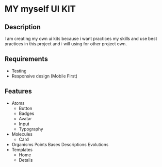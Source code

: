 # MY myself UI KIT

## Description

I am creating my own ui kits because i want practices my skills and use best practices in this project and i  will using  for other project own.

## Requirements 

- Testing
- Responsive design (Mobile First)

## Features

- Atoms
  - Button
  - Badges
  - Avatar
  - Input
  - Typography
- Molecules
  - Card
- Organisms
    Points Bases
    Descriptions
    Evolutions
- Templates
  - Home
  - Details

